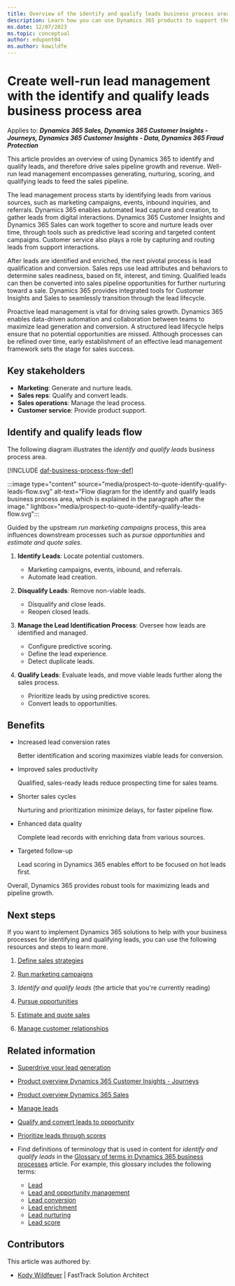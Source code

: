 ```yaml
---
title: Overview of the identify and qualify leads business process area
description: Learn how you can use Dynamics 365 products to support the organization's business processes for identifying and qualifying leads.
ms.date: 12/07/2023
ms.topic: conceptual
author: edupont04
ms.author: kowildfe
---
```


# Create well-run lead management with the identify and qualify leads business process area

Applies to: ***Dynamics 365 Sales, Dynamics 365 Customer Insights - Journeys, Dynamics 365 Customer Insights - Data, Dynamics 365 Fraud Protection***

This article provides an overview of using Dynamics 365 to identify and qualify leads, and therefore drive sales pipeline growth and revenue. Well-run lead management encompasses generating, nurturing, scoring, and qualifying leads to feed the sales pipeline.

The lead management process starts by identifying leads from various sources, such as marketing campaigns, events, inbound inquiries, and referrals. Dynamics 365 enables automated lead capture and creation, to gather leads from digital interactions. Dynamics 365 Customer Insights and Dynamics 365 Sales can work together to score and nurture leads over time, through tools such as predictive lead scoring and targeted content campaigns. Customer service also plays a role by capturing and routing leads from support interactions.

After leads are identified and enriched, the next pivotal process is lead qualification and conversion. Sales reps use lead attributes and behaviors to determine sales readiness, based on fit, interest, and timing. Qualified leads can then be converted into sales pipeline opportunities for further nurturing toward a sale. Dynamics 365 provides integrated tools for Customer Insights and Sales to seamlessly transition through the lead lifecycle.

Proactive lead management is vital for driving sales growth. Dynamics 365 enables data-driven automation and collaboration between teams to maximize lead generation and conversion. A structured lead lifecycle helps ensure that no potential opportunities are missed. Although processes can be refined over time, early establishment of an effective lead management framework sets the stage for sales success.

## Key stakeholders

- **Marketing**: Generate and nurture leads.
- **Sales reps**: Qualify and convert leads.
- **Sales operations**: Manage the lead process.
- **Customer service**: Provide product support.

## Identify and qualify leads flow

The following diagram illustrates the *identify and qualify leads* business process area.

[!INCLUDE [daf-business-process-flow-def](~/../shared-content/shared/guidance-includes/daf-business-process-flow-def.md)]

:::image type="content" source="media/prospect-to-quote-identify-qualify-leads-flow.svg" alt-text="Flow diagram for the identify and qualify leads business process area, which is explained in the paragraph after the image." lightbox="media/prospect-to-quote-identify-qualify-leads-flow.svg":::

Guided by the upstream *run marketing campaigns* process, this area influences downstream processes such as *pursue opportunities* and *estimate and quote sales*.

1. **Identify Leads**: Locate potential customers.

    - Marketing campaigns, events, inbound, and referrals.
    - Automate lead creation.

1. **Disqualify Leads**: Remove non-viable leads.

    - Disqualify and close leads.
    - Reopen closed leads.

1. **Manage the Lead Identification Process**: Oversee how leads are identified and managed.

    - Configure predictive scoring.
    - Define the lead experience.
    - Detect duplicate leads.

1. **Qualify Leads**: Evaluate leads, and move viable leads further along the sales process.

    - Prioritize leads by using predictive scores.
    - Convert leads to opportunities.

## Benefits 

- Increased lead conversion rates

    Better identification and scoring maximizes viable leads for conversion.

- Improved sales productivity

    Qualified, sales-ready leads reduce prospecting time for sales teams.

- Shorter sales cycles

    Nurturing and prioritization minimize delays, for faster pipeline flow.

- Enhanced data quality

    Complete lead records with enriching data from various sources.

- Targeted follow-up

    Lead scoring in Dynamics 365 enables effort to be focused on hot leads first.

Overall, Dynamics 365 provides robust tools for maximizing leads and pipeline growth.

## Next steps 

If you want to implement Dynamics 365 solutions to help with your business processes for identifying and qualifying leads, you can use the following resources and steps to learn more.

1. [Define sales strategies](prospect-to-quote-define-sales-strategy-overview.md)

2. [Run marketing campaigns](prospect-to-quote-run-marketing-campaigns-overview.md)

3. *Identify and qualify leads* (the article that you're currently reading)

4. [Pursue opportunities](prospect-to-quote-pursue-opportunities-overview.md)

5. [Estimate and quote sales](prospect-to-quote-estimate-quote-sales-overview.md)

6. [Manage customer relationships](prospect-to-quote-manage-customer-relationships.md)

## Related information

- [Superdrive your lead generation](https://youtu.be/zzK0GTPD4u4)
- [Product overview Dynamics 365 Customer Insights - Journeys](https://dynamics.microsoft.com/marketing)
- [Product overview Dynamics 365 Sales](https://dynamics.microsoft.com/sales)
- [Manage leads](/dynamics365/sales/lead-management-overview)
- [Qualify and convert leads to opportunity](/dynamics365/sales/qualify-lead-convert-opportunity-sales)
- [Prioritize leads through scores](/dynamics365/sales/work-predictive-lead-scoring)
- Find definitions of terminology that is used in content for *identify and qualify leads* in the [Glossary of terms in Dynamics 365 business processes](glossary.md) article. For example, this glossary includes the following terms:

    - [Lead](glossary.md#lead)
    - [Lead and opportunity management](glossary.md#lead-and-opportunity-management)
    - [Lead conversion](glossary.md#lead-conversion)
    - [Lead enrichment](glossary.md#lead-enrichment)
    - [Lead nurturing](glossary.md#lead-nurturing)
    - [Lead score](glossary.md#lead-score)

<!-- ## Tags

*Products:* Dynamics 365 Customer Insights - Journeys, Dynamics 365 Sales

*Industries:* Manufacturing, Retail, Financial Services, Healthcare

*Roles:* Sales Manager, Sales Rep, Marketing Manager -->

## Contributors

This article was authored by:

- [Kody Wildfeuer]( https://www.linkedin.com/in/kody-wildfeuer/) \| FastTrack Solution Architect

<!--## Terminology and concepts

**Lead** – A potential sales contact that shows interest in a company's offering.-->
